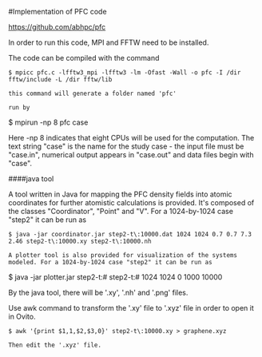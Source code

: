 #Implementation of PFC code 

https://github.com/abhpc/pfc

In order to run this code, MPI and FFTW need to be installed.

The code can be compiled with the command
```
$ mpicc pfc.c -lfftw3_mpi -lfftw3 -lm -Ofast -Wall -o pfc -I /dir fftw/include -L /dir fftw/lib

this command will generate a folder named 'pfc'

run by
```
$ mpirun -np 8 pfc case

Here -np 8 indicates that eight CPUs will be used for the computation. The text string "case" is the name for the study case - the input file must be "case.in", numerical output appears in "case.out" and data files begin with "case".

####java tool

A tool written in Java for mapping the PFC density fields into atomic coordinates for further atomistic calculations is provided. It's composed of the classes "Coordinator", "Point" and "V". For a 1024-by-1024 case "step2" it can be run as
```
$ java -jar coordinator.jar step2-t\:10000.dat 1024 1024 0.7 0.7 7.3 2.46 step2-t\:10000.xy step2-t\:10000.nh

A plotter tool is also provided for visualization of the systems modeled. For a 1024-by-1024 case "step2" it can be run as
```
$ java -jar plotter.jar step2-t:# step2-t:# 1024 1024 0 1000 10000

By the java tool, there will be '.xy', '.nh' and '.png' files.

Use awk command to transform the '.xy' file to '.xyz' file in order to open it in Ovito.
```
$ awk '{print $1,1,$2,$3,0}' step2-t\:10000.xy > graphene.xyz

Then edit the '.xyz' file.

